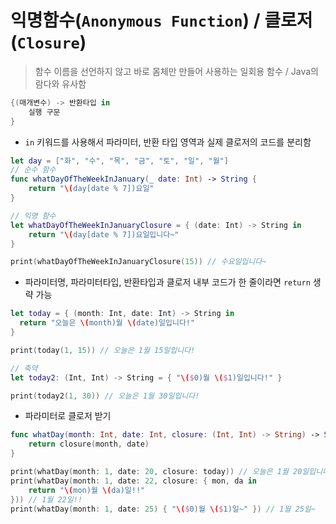 # 익명함수(`Anonymous Function`) / 클로저(`Closure`)

> 함수 이름을 선언하지 않고 바로 몸체만 만들어 사용하는 일회용 함수 / Java의 람다와 유사함

```swift
{(매개변수) -> 반환타입 in
	실행 구문
}
```

* `in` 키워드를 사용해서 파라미터, 반환 타입 영역과 실제 클로저의 코드를 분리함



```swift
let day = ["화", "수", "목", "금", "토", "일", "월"]
// 순수 함수
func whatDayOfTheWeekInJanuary(_ date: Int) -> String {
    return "\(day[date % 7])요일"
}

// 익명 함수
let whatDayOfTheWeekInJanuaryClosure = { (date: Int) -> String in
    return "\(day[date % 7])요일입니다~"
}

print(whatDayOfTheWeekInJanuaryClosure(15)) // 수요일입니다~
```



* 파라미터명, 파라미터타입, 반환타입과 클로저 내부 코드가 한 줄이라면 `return` 생략 가능

```swift
let today = { (month: Int, date: Int) -> String in
  return "오늘은 \(month)월 \(date)일입니다!"
}

print(today(1, 15)) // 오늘은 1월 15일입니다!

// 축약
let today2: (Int, Int) -> String = { "\($0)월 \($1)일입니다!" }

print(today2(1, 30)) // 오늘은 1월 30일입니다!
```



* 파라미터로 클로저 받기

```swift
func whatDay(month: Int, date: Int, closure: (Int, Int) -> String) -> String {
    return closure(month, date)
}

print(whatDay(month: 1, date: 20, closure: today)) // 오늘은 1월 20일입니다!
print(whatDay(month: 1, date: 22, closure: { mon, da in
    return "\(mon)월 \(da)일!!"
})) // 1월 22일!!
print(whatDay(month: 1, date: 25) { "\($0)월 \($1)일~" }) // 1월 25일~
```

